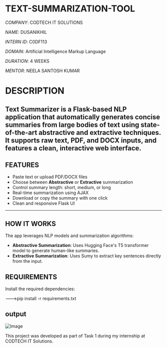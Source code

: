 
# TEXT-SUMMARIZATION-TOOL

*COMPANY*: CODTECH IT SOLUTIONS

*NAME*: DUSANIKHIL

*INTERN ID*: C0DF113

*DOMAIN*: Artificial Intelligence Markup Language

*DURATION*: 4 WEEKS

*MENTOR*: NEELA SANTOSH KUMAR




# DESCRIPTION

Text Summarizer is a Flask-based NLP application that automatically generates concise summaries from large bodies of text using state-of-the-art **abstractive** and **extractive** techniques. It supports raw text, PDF, and DOCX inputs, and features a clean, interactive web interface.
---

## FEATURES

- Paste text or upload PDF/DOCX files
- Choose between **Abstractive** or **Extractive** summarization
- Control summary length: short, medium, or long
- Real-time summarization using AJAX
- Download or copy the summary with one click
- Clean and responsive Flask UI

---

##  HOW IT WORKS

The app leverages NLP models and summarization algorithms:

- **Abstractive Summarization**: Uses Hugging Face's T5 transformer model to generate human-like summaries.
- **Extractive Summarization**: Uses Sumy to extract key sentences directly from the input.



##  REQUIREMENTS

Install the required dependencies:

--->pip install -r requirements.txt


## output
![Image](https://github.com/user-attachments/assets/926a0663-aefe-4dd3-94bb-b668a90ed11d)


This project was developed as part of Task 1 during my internship at CODTECH IT Solutions.

